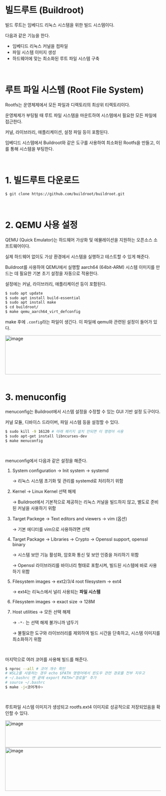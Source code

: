 # 빌드루트 (Buildroot)

빌드 루트는 임베디드 리눅스 시스템을 위한 빌드 시스템이다. 

다음과 같은 기능을 한다. 

- 임베디드 리눅스 커널을 컴파일
- 파일 시스템 이미지 생성
- 하드웨어에 맞는 최소화된 루트 파일 시스템 구축

<BR>

# 루트 파일 시스템 (Root File System)

Rootfs는 운영체제에서 모든 파일과 디렉토리의 최상위 티렉토리이다. 

운영체제가 부팅될 때 루트 파일 시스템을 마운트하여 시스템에서 필요한 모든 파일에 접근한다. 

커널, 라이브러리, 애플리케이션, 설정 파일 등이 포함된다. 

임베디드 시스템에서 Buildroot와 같은 도구를 사용하여 최소화된 Rootfs을 만들고, 이를 통해 시스템을 부팅한다. 

<BR>

# 1. 빌드루트 다운로드

```bash
$ git clone https://github.com/buildroot/buildroot.git
```

<BR>

# 2. QEMU 사용 설정

QEMU (Quick Emulator)는 하드웨어 가상화 및 에뮬레이션을 지원하는 오픈소스 소프트웨어이다. 

실제 하드웨어 없이도 가상 환경에서 시스템을 실행하고 테스트할 수 있게 해준다. 

Buildroot를 사용하여 QEMU에서 실행할 aarch64 (64bit-ARM) 시스템 이미지를 만드는 데 필요한 기본 초기 설정을 자동으로 적용한다. 

설정에는 커널, 라이브러리, 애플리케이션 등이 포함된다. 

```bash
$ sudo apt update
$ sudo apt install build-essential
$ sudo apt install make
$ cd buildroot/
$ make qemu_aarch64_virt_defconfig
```

make 후에 `.config`라는 파일이 생긴다. 이 파일에 qemu와 관련된 설정이 들어가 있다. 

<img width="715" height="126" alt="image" src="https://github.com/user-attachments/assets/2c77e87c-29d7-438e-8a2c-1e56bb3355b4" />

<BR>
<BR>

# 3. menuconfig

menuconfig는 Buildroot에서 시스템 설정을 수정할 수 있는 GUI 기반 설정 도구이다. 

커널 모듈, 디바이스 드라이버, 파일 시스템 등을 설정할 수 있다. 

```bash
$ sudo kill -9 16120 # 아래 패키지 설치 안되면 이 명령어 사용
$ sudo apt-get install libncurses-dev
$ make menuconfig
```

<BR>

menuconfig에서 다음과 같은 설정을 해준다. 

1. System configuration → Init system → systemd
    
    → 리눅스 시스템 초기화 및 관리를 systemd로 처리하기 위함
    
2. Kernel → Linux Kernel 선택 해제
    
    → Buildroot에서 기본적으로 제공하는 리눅스 커널을 빌드하지 않고, 별도로 준비된 커널을 사용하기 위함
    
3. Target Packege → Text editors and viewers → vim (옵션)
    
    → 기본 에디터를 vim으로 사용하려면 선택
    
4. Target Package → Libraries → Crypto → Openssl support, openssl binary
    
    → 시스템 보안 기능 활성화, 암호화 통신 및 보안 인증을 처리하기 위함
    
    → Openssl 라이브러리를 바이너리 형태로 포함시켜, 빌드된 시스템에 바로 사용하기 위함
    
5. Filesystem images -> ext2/3/4 root filesystem → ext4
    
    → ext4는 리눅스에서 널리 사용되는 **파일 시스템**
    
6. Filesystem images → exact size → 128M
7. Host utilities → 모든 선택 해제
    
    → `-*-` 는 선택 해제 불가니까 냅두기
    
    → 불필요한 도구와 라이브러리를 제외하여 빌드 시간을 단축하고, 시스템 이미지를 최소화하기 위함
    
<BR>

마지막으로 여러 코어를 사용해 빌드를 해준다. 

```bash
$ nproc --all # 코어 개수 확인
# WSL2를 사용하는 경우 echo $PATH 명령어에서 윈도우 관련 경로를 전부 지우고 
# ~/.bashrc 맨 끝에 export PATH="경로들" 추가
# source ~/.bashrc
$ make -j<코어개수>
```

<BR>

루트파일 시스템 이미지가 생성되고 rootfs.ext4 이미지로 성공적으로 저장되었음을 확인할 수 있다. 

<img width="574" height="87" alt="image" src="https://github.com/user-attachments/assets/8ca14bfb-61ed-4fca-9b3c-e1b3cee1ba23" />
<img width="916" height="140" alt="image" src="https://github.com/user-attachments/assets/1ed321ab-4393-4294-b18a-3df666600d78" />
